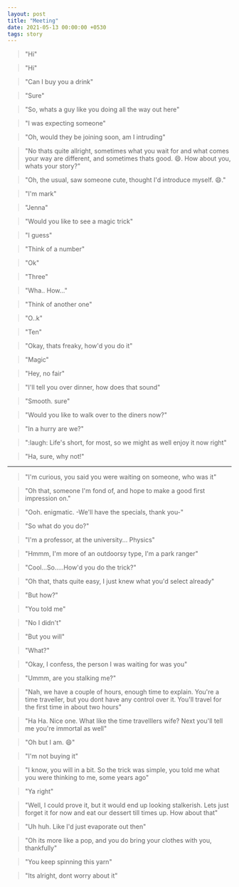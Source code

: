 ```yaml
---
layout: post
title: "Meeting"
date: 2021-05-13 00:00:00 +0530
tags: story
---
```


> "Hi"

> "Hi"

> "Can I buy you a drink"

> "Sure"

> "So, whats a guy like you doing all the way out here"

> "I was expecting someone"

> "Oh, would they be joining soon, am I intruding"

> "No thats quite allright, sometimes what you wait for and what comes your way are different, and sometimes thats good. :smile:. How about you, whats your story?"

> "Oh, the usual, saw someone cute, thought I'd introduce myself. :smile:." 

> "I'm mark"

> "Jenna"

> "Would you like to see a magic trick"

> "I guess"

> "Think of a number"

> "Ok"

> "Three"

> "Wha.. How..."

> "Think of another one"

> "O..k"

> "Ten"

> "Okay, thats freaky, how'd you do it"

> "Magic"

> "Hey, no fair"

> "I'll tell you over dinner, how does that sound"

> "Smooth. sure" 

> "Would you like to walk over to the diners now?"

> "In a hurry are we?"

> ":laugh: Life's short, for most, so we might as well enjoy it now right"

> "Ha, sure, why not!"

----

> "I'm curious, you said you were waiting on someone, who was it"

> "Oh that, someone I'm fond of, and hope to make a good first impression on."

> "Ooh. enigmatic. -We'll have the specials, thank you-"

> "So what do you do?"

> "I'm a professor, at the university... Physics"

> "Hmmm, I'm more of an outdoorsy type, I'm a park ranger"

> "Cool...So.....How'd you do the trick?"

> "Oh that, thats quite easy, I just knew what you'd select already"

> "But how?"

> "You told me"

> "No I didn't"

> "But you will"

> "What?"

> "Okay, I confess, the person I was waiting for was you"

> "Ummm, are you stalking me?"

> "Nah, we have a couple of hours, enough time to explain. You're a time traveller, but you dont have any control over it. You'll travel for the first time in about two hours"

> "Ha Ha. Nice one. What like the time travelllers wife? Next you'll tell me you're immortal as well"

> "Oh but I am. :smile:"

> "I'm not buying it"

> "I know, you will in a bit. So the trick was simple, you told me what you were thinking to me, some years ago"

> "Ya right"

> "Well, I could prove it, but it would end up looking stalkerish. Lets just forget it for now and eat our dessert till times up. How about that"

> "Uh huh. Like I'd just evaporate out then"

> "Oh its more like a pop, and you do bring your clothes with you, thankfully"

> "You keep spinning this yarn"

> "Its alright, dont worry about it" 




